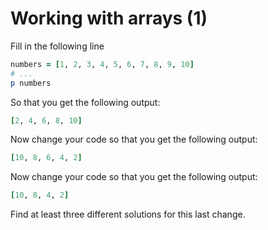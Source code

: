 # Working with arrays (1)

Fill in the following line

```ruby
numbers = [1, 2, 3, 4, 5, 6, 7, 8, 9, 10]
# ...
p numbers
```

So that you get the following output:

```ruby
[2, 4, 6, 8, 10]
```

Now change your code so that you get the following output:

```ruby
[10, 8, 6, 4, 2]
```

Now change your code so that you get the following output:

```ruby
[10, 8, 4, 2]
```

Find at least three different solutions for this last change.



